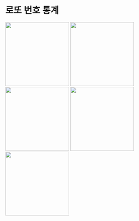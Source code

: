 # 로또 번호 통계
<image src="https://github.com/user-attachments/assets/b11e9cf8-0a30-44a0-87b4-699b8ca6740d" width=200>
<image src="https://github.com/user-attachments/assets/dfe17466-2c42-4d44-9f72-2bf5a524fe93" width=200>
<image src="https://github.com/user-attachments/assets/4e5cb286-aaa3-479a-85ef-ad4c34397a40" width=200>
<image src="https://github.com/user-attachments/assets/dff452bc-e8b7-4814-b92e-cc311ff89836" width=200>
<image src="https://github.com/user-attachments/assets/a59f0bce-4e77-4732-ba6e-391695e63026" width=200>

